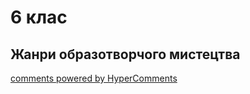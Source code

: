 <div id="hypercomments_widget" class="js-hypercomments-widget invisible"></div>

# 6 клас

## Жанри образотворчого мистецтва

<div class="js-hypercomments-container">
<a href="http://hypercomments.com" class="hc-link" title="comments widget">comments powered by HyperComments</a>
</div>